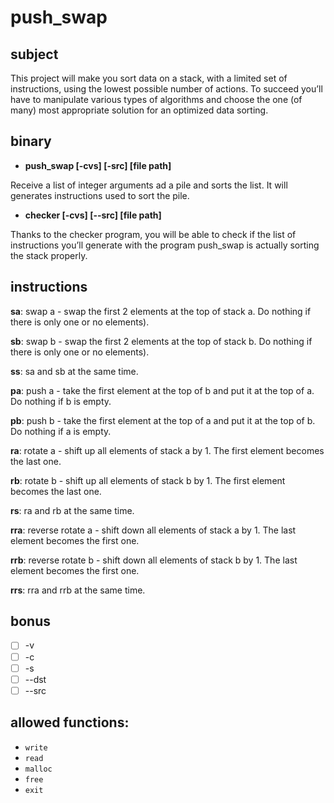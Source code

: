 # push_swap

## subject

This project will make you sort data on a stack, with a limited set of instructions, using
the lowest possible number of actions. To succeed you’ll have to manipulate various
types of algorithms and choose the one (of many) most appropriate solution for an
optimized data sorting.

## binary

- **push_swap [-cvs] [-src] [file path]**

Receive a list of integer arguments ad a pile and sorts the list. It will generates instructions used  to sort the pile.

- **checker [-cvs] [--src] [file path]**

Thanks to the checker program, you will be able to check if the
list of instructions you’ll generate with the program push_swap is
actually sorting the stack properly.

## instructions

**sa**: swap a - swap the first 2 elements at the top of stack a. Do nothing if there
is only one or no elements).

**sb**: swap b - swap the first 2 elements at the top of stack b. Do nothing if there
is only one or no elements).

**ss**: sa and sb at the same time.

**pa**: push a - take the first element at the top of b and put it at the top of a. Do
nothing if b is empty.

**pb**: push b - take the first element at the top of a and put it at the top of b. Do
nothing if a is empty.

**ra**: rotate a - shift up all elements of stack a by 1. The first element becomes
the last one.

**rb**: rotate b - shift up all elements of stack b by 1. The first element becomes
the last one.

**rs**: ra and rb at the same time.

**rra**: reverse rotate a - shift down all elements of stack a by 1. The last element
becomes the first one.

**rrb**: reverse rotate b - shift down all elements of stack b by 1. The last element
becomes the first one.

**rrs**: rra and rrb at the same time.

## bonus

- [ ] -v
- [ ] -c
- [ ] -s
- [ ] --dst
- [ ] --src

## allowed functions:

- `write`
- `read`
- `malloc`
- `free`
- `exit`
